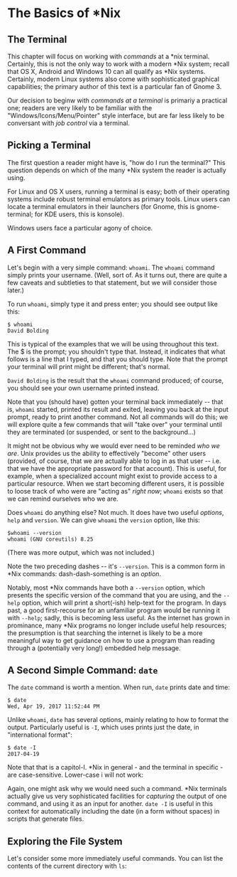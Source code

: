 # The Basics of *Nix

## The Terminal

This chapter will focus on working with *commands* at a *nix terminal.
Certainly, this is not the only way to work with a modern *Nix system; recall that OS X, Android and Windows 10 can all qualify as *Nix systems.
Certainly, modern Linux systems also come with sophisticated graphical capabilities; the primary author of this text is a particular fan of Gnome 3.

Our decision to beginw with *commands at a terminal* is primariy a practical one; readers are very likely to be familiar with the "Windows/Icons/Menu/Pointer" style interface, but are far less likely to be conversant with *job control* via a terminal.

## Picking a Terminal

The first question a reader might have is, "how do I run the terminal?"
This question depends on which of the many *Nix system the reader is actually using.

For Linux and OS X users, running a terminal is easy; both of their operating systems include robust terminal emulators as primary tools.
Linux users can locate a terminal emulators in their launchers (for Gnome, this is gnome-terminal; for KDE users, this is konsole).

Windows users face a particular agony of choice.

## A First Command

Let's begin with a very simple command: `whoami`.
The `whoami` command simply prints your username.
(Well, sort of.
As it turns out, there are quite a few caveats and subtleties to that statement, but we will consider those later.)

To run `whoami`, simply type it and press enter; you should see output like this:

    $ whoami
    David Bolding

This is typical of the examples that we will be using throughout this text.
The $ is the prompt; you shouldn't type that.
Instead, it indicates that what follows is a line that I typed, and that you should type.
Note that the prompt your terminal will print might be different; that's normal.

`David Bolding` is the result that the `whoami` command produced; of course, you should see your own username printed instead.

Note that you (should have) gotten your terminal back immediately -- that is, `whoami` started, printed its result and exited, leaving you back at the input prompt, ready to print another command.
Not all commands will do this; we will explore quite a few commands that will "take over" your terminal until they are terminated (or suspended, or sent to the background...)

It might not be obvious why we would ever need to be reminded *who we are*.
Unix provides us the ability to effectively "become" other users (provided, of course, that we are actually able to log in as that user -- i.e. that we have the appropriate password for that account).
This is useful, for example, when a specialized account might exist to provide access to a particular resource.
When we start becoming different users, it is possible to loose track of who were are "acting as" *right now*; `whoami` exists so that we can remind ourselves who we are.

Does `whoami` do anything else?
Not much.
It does have two useful *options*, `help` and `version`.
We can give `whoami` the `version` option, like this:

    $whoami --version
    whoami (GNU coreutils) 8.25

(There was more output, which was not included.)

Note the two preceding dashes -- it's `--version`.
This is a common form in \*Nix commands: dash-dash-something is an *option*.

Notably, most *Nix commands have both a `--version` option, which presents the specific version of the command that you are using, and the `--help` option, which will print a short(-ish) help-text for the program.
In days past, a good first-recourse for an unfamiliar program would be running it with `--help`; sadly, this is becoming less useful.
As the internet has grown in prominance, many *Nix programs no longer include useful help resources; the presumption is that searching the internet is likely to be a more meaningful way to get guidance on how to use a program than reading through a (potentially very long!) embedded help message.

## A Second Simple Command: `date`

The `date` command is worth a mention.
When run, `date` prints date and time:

    $ date
    Wed, Apr 19, 2017 11:52:44 PM

Unlike `whoami`, `date` has several options, mainly relating to how to format the output.
Particularly useful is `-I`, which uses prints just the date, in "international format":

    $ date -I
    2017-04-19

Note that that is a capitol-I.
\*Nix in general - and the terminal in specific - are case-sensitive.
Lower-case i will not work:

Again, one might ask why we would need such a command.
\*Nix terminals actually give us very sophisticated facilities for *capturing* the output of one command, and using it as an input for another.
`date -I` is useful in this context for automatically including the date (in a form without spaces) in scripts that generate files.

## Exploring the File System

Let's consider some more immediately useful commands.
You can list the contents of the current directory with `ls`:
